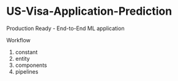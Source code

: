 # US-Visa-Application-Prediction
Production Ready - End-to-End ML application

Workflow
1. constant
2. entity
3. components
4. pipelines